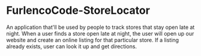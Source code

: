 # FurlencoCode-StoreLocator
An application that'll be used by people to track stores that stay open late at night. When a user finds a store open late at night, the user will open up our website and create an online listing for that particular store. If a listing already exists, user can look it up and get directions. 
